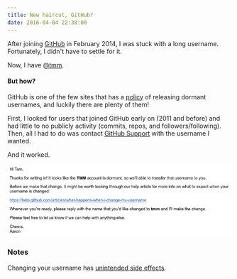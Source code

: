 ```yaml
---
title: New haircut, GitHub?
date: 2016-04-04 22:38:00
---
```


After joining [GitHub](https://github.com) in February 2014, I was stuck with a long username. Fortunately, I didn't have to settle for it.

Now, I have [@tmm](https://github.com/tmm).

#### But how?

GitHub is one of the few sites that has a [policy](https://help.github.com/articles/name-squatting-policy/) of releasing dormant usernames, and luckily there are plenty of them!

First, I looked for users that joined GitHub early on (2011 and before) and had little to no publicly activity (commits, repos, and followers/following). Then, all I had to do was contact [GitHub Support](https://github.com/contact) with the username I wanted.

And it worked.

![GitHub Email](/blog/assets/2016/1/1.png)

### Notes

Changing your username has [unintended side effects](https://help.github.com/articles/what-happens-when-i-change-my-username/).
